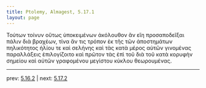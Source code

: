 ```yaml
---
title: Ptolemy, Almagest, 5.17.1
layout: page
---
```


Τούτων τοίνυν οὕτως ὑποκειμένων ἀκόλουθον ἂν εἴη προσαποδεῖξαι πάλιν διὰ βραχέων, τίνα ἄν τις τρόπον ἐκ τῆς τῶν ἀποστημάτων πηλικότητος ἡλίου τε καὶ σελήνης καὶ τὰς κατὰ μέρος αὐτῶν γινομένας παραλλάξεις ἐπιλογίζοιτο καὶ πρῶτον τὰς ἐπὶ τοῦ διὰ τοῦ κατὰ κορυφὴν σημείου καὶ αὐτῶν γραφομένου μεγίστου κύκλου θεωρουμένας.

---

prev: [5.16.2](../5.16.2/) | next: [5.17.2](../5.17.2/)

